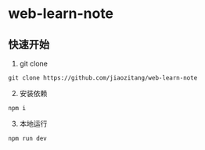 # web-learn-note

## 快速开始

1. git clone

```
git clone https://github.com/jiaozitang/web-learn-note
```

2. 安装依赖

```
npm i

```

3. 本地运行
```
npm run dev
```